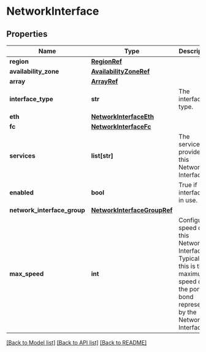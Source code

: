 # NetworkInterface

## Properties
Name | Type | Description | Notes
------------ | ------------- | ------------- | -------------
**region** | [**RegionRef**](RegionRef.md) |  | [optional] 
**availability_zone** | [**AvailabilityZoneRef**](AvailabilityZoneRef.md) |  | [optional] 
**array** | [**ArrayRef**](ArrayRef.md) |  | [optional] 
**interface_type** | **str** | The interface type. | 
**eth** | [**NetworkInterfaceEth**](NetworkInterfaceEth.md) |  | [optional] 
**fc** | [**NetworkInterfaceFc**](NetworkInterfaceFc.md) |  | [optional] 
**services** | **list[str]** | The services provided by this Network Interface. | [optional] 
**enabled** | **bool** | True if interface is in use. | 
**network_interface_group** | [**NetworkInterfaceGroupRef**](NetworkInterfaceGroupRef.md) |  | [optional] 
**max_speed** | **int** | Configured speed of this Network Interface. Typically this is the maximum speed of the port or bond represented by the Network Interface. | 

[[Back to Model list]](../README.md#documentation-for-models) [[Back to API list]](../README.md#documentation-for-api-endpoints) [[Back to README]](../README.md)

